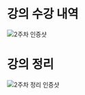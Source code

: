 # 강의 수강 내역
![2주차 인증샷](https://user-images.githubusercontent.com/80961451/125196632-8ee04900-e295-11eb-847a-299452e16932.png)
# 강의 정리
![2주차 정리 인증샷](https://user-images.githubusercontent.com/80961451/125196633-90117600-e295-11eb-9494-b88eea642e88.png)
